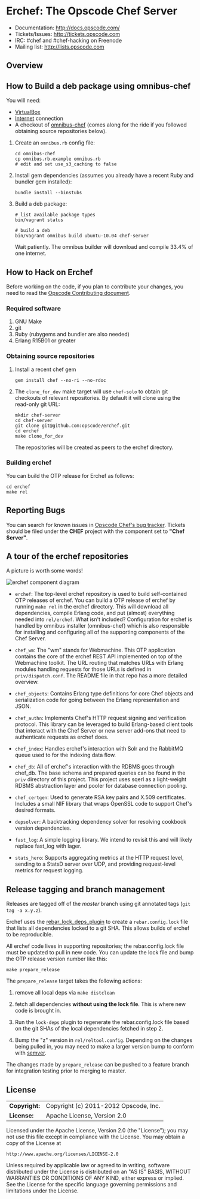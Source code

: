 # Erchef: The Opscode Chef Server #

* Documentation: http://docs.opscode.com/
* Tickets/Issues: http://tickets.opscode.com
* IRC: #chef and #chef-hacking on Freenode
* Mailing list: http://lists.opscode.com

## Overview ##

## How to Build a deb package using omnibus-chef ##

You will need:

* [VirtualBox][]
* [Internet][] connection
* A checkout of
  [omnibus-chef](https://github.com/opscode/omnibus-chef) (comes along
  for the ride if you followed obtaining source repositories below).

[VirtualBox]: https://www.virtualbox.org/
[Internet]: http://en.wikipedia.org/wiki/Internet

1. Create an `omnibus.rb` config file:

   ```
   cd omnibus-chef
   cp omnibus.rb.example omnibus.rb
   # edit and set use_s3_caching to false
   ```

2. Install gem dependencies (assumes you already have a recent Ruby
   and bundler gem installed):

   ```
   bundle install --binstubs
   ```

3. Build a deb package:

   ```
   # list available package types
   bin/vagrant status

   # build a deb
   bin/vagrant omnibus build ubuntu-10.04 chef-server
   ```

   Wait patiently. The omnibus builder will download and compile 33.4% of
   one internet.

## How to Hack on Erchef ##

Before working on the code, if you plan to contribute your changes,
you need to read the [Opscode Contributing document][contrib].

[contrib]: http://wiki.opscode.com/display/chef/How+to+Contribute

### Required software ###

1. GNU Make
2. git
3. Ruby (rubygems and bundler are also needed)
4. Erlang R15B01 or greater

### Obtaining source repositories ###

1. Install a recent chef gem

   ```
   gem install chef --no-ri --no-rdoc
   ```

2. The `clone_for_dev` make target will use `chef-solo` to obtain git
   checkouts of relevant repositories. By default it will clone
   using the read-only git URL:

   ```
   mkdir chef-server
   cd chef-server
   git clone git@github.com:opscode/erchef.git
   cd erchef
   make clone_for_dev
   ```

   The repositories will be created as peers to the erchef directory.

### Building erchef ###

You can build the OTP release for Erchef as follows:

```
cd erchef
make rel
```

## Reporting Bugs ##

You can search for known issues in
[Opscode Chef's bug tracker][jira]. Tickets should be filed under the
**CHEF** project with the component set to **"Chef Server"**.

[jira]: http://tickets.opscode.com/browse/CHEF


## A tour of the erchef repositories ##

A picture is worth some words!

![erchef component diagram](https://raw.github.com/opscode/erchef/readme/doc/erchef_components.png)


* `erchef`: The top-level erchef repository is used to build
  self-contained OTP releases of erchef. You can build a OTP release
  of erchef by running `make rel` in the erchef directory. This will
  download all dependencies, compile Erlang code, and put (almost)
  everything needed into `rel/erchef`. What isn't included?
  Configuration for erchef is handled by omnibus installer
  (omnibus-chef) which is also responsible for installing and
  configuring all of the supporting components of the Chef Server.

* `chef_wm`: The "wm" stands for Webmachine. This OTP application
  contains the core of the erchef REST API implemented on top of the
  Webmachine toolkit. The URL routing that matches URLs with Erlang
  modules handling requests for those URLs is defined in
  `priv/dispatch.conf`. The README file in that repo has a more
  detailed overview.

* `chef_objects`: Contains Erlang type definitions for core Chef
  objects and serialization code for going between the Erlang
  representation and JSON.

* `chef_authn`: Implements Chef's HTTP request signing and
  verification protocol. This library can be leveraged to build
  Erlang-based client tools that interact with the Chef Server or new
  server add-ons that need to authenticate requests as erchef does.

* `chef_index`: Handles erchef's interaction with Solr and the
  RabbitMQ queue used to for the indexing data flow.

* `chef_db`: All of erchef's interaction with the RDBMS goes through
  chef_db. The base schema and prepared queries can be found in the
  `priv` directory of this project. This project uses sqerl as a
  light-weight RDBMS abstraction layer and pooler for database
  connection pooling.

* `chef_certgen`: Used to generate RSA key pairs and X.509
  certificates. Includes a small NIF library that wraps OpenSSL code
  to support Chef's desired formats.

* `depsolver`: A backtracking dependency solver for resolving cookbook
  version dependencies.

* `fast_log`: A simple logging library. We intend to revisit this and
  will likely replace fast_log with lager.

* `stats_hero`: Supports aggregating metrics at the HTTP request
  level, sending to a StatsD server over UDP, and providing
  request-level metrics for request logging.

## Release tagging and branch management ##

Releases are tagged off of the *master* branch using git annotated
tags (`git tag -a x.y.z`).

Erchef uses the [rebar_lock_deps_plugin][] to create a
`rebar.config.lock` file that lists all dependencies locked to a git
SHA. This allows builds of erchef to be reproducible.

All erchef code lives in supporting repositories; the
rebar.config.lock file must be updated to pull in new code. You can
update the lock file and bump the OTP release version number like
this:

    make prepare_release

The `prepare_release` target takes the following actions:

1. remove all local deps via `make distclean`

2. fetch all dependencies **without using the lock file**. This is
   where new code is brought in.

3. Run the `lock-deps` plugin to regenerate the rebar.config.lock file
   based on the git SHAs of the local dependencies fetched in step 2.

4. Bump the "z" version in `rel/reltool.config`. Depending on the
   changes being pulled in, you may need to make a larger version
   bump to conform with [semver](http://semver.org/).

The changes made by `prepare_release` can be pushed to a feature
branch for integration testing prior to merging to master.

[rebar_lock_deps_plugin]: https://github.com/seth/rebar_lock_deps_plugin/

## License ##

|                      |                                          |
|:---------------------|:-----------------------------------------|
| **Copyright:**       | Copyright (c) 2011-2012 Opscode, Inc.
| **License:**         | Apache License, Version 2.0

Licensed under the Apache License, Version 2.0 (the "License");
you may not use this file except in compliance with the License.
You may obtain a copy of the License at

    http://www.apache.org/licenses/LICENSE-2.0

Unless required by applicable law or agreed to in writing, software
distributed under the License is distributed on an "AS IS" BASIS,
WITHOUT WARRANTIES OR CONDITIONS OF ANY KIND, either express or implied.
See the License for the specific language governing permissions and
limitations under the License.
